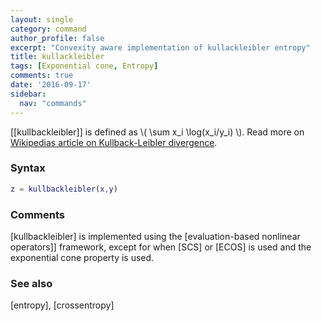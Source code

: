 ```yaml
---
layout: single
category: command
author_profile: false
excerpt: "Convexity aware implementation of kullackleibler entropy"
title: kullackleibler
tags: [Exponential cone, Entropy]
comments: true
date: '2016-09-17'
sidebar:
  nav: "commands"
---
```


[[kullbackleibler]] is defined as \\( \sum x_i \log(x_i/y_i) \\). Read more on [Wikipedias article on Kullback-Leibler divergence](http://en.wikipedia.org/wiki/Kullback%E2%80%93Leibler_divergence).

### Syntax 
````matlab
z = kullbackleibler(x,y) 
````

### Comments

[kullbackleibler] is implemented using the [evaluation-based nonlinear operators]] framework, except for when [SCS] or [ECOS] is used and the exponential cone property is used.

### See also 
[entropy], [crossentropy]
